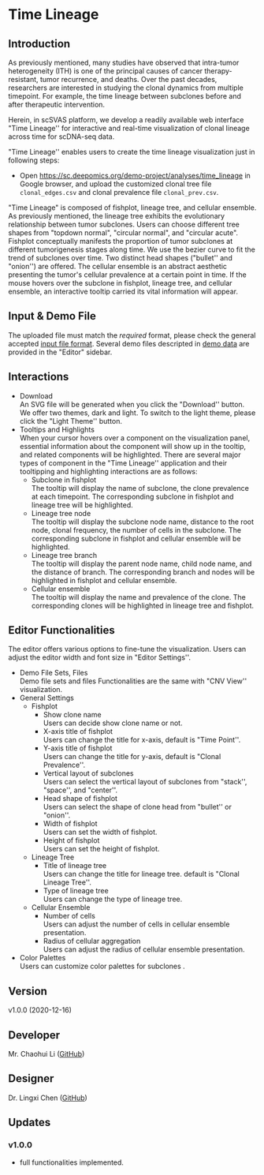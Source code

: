 # Time Lineage

## Introduction

As previously mentioned, many studies have observed that intra-tumor heterogeneity (ITH) is one of the principal causes of cancer therapy-resistant, tumor recurrence, and deaths. Over the past decades, researchers are interested in studying the clonal dynamics from multiple timepoint. For example, the time lineage between subclones before and after therapeutic intervention. 

Herein, in scSVAS platform, we develop a readily available web interface "Time Lineage''  for interactive and real-time visualization of clonal lineage across time for scDNA-seq data.

"Time Lineage'' enables users to create the time lineage visualization just in following steps:

   + Open https://sc.deepomics.org/demo-project/analyses/time_lineage in Google browser, and upload the customized clonal tree file `clonal_edges.csv` and clonal prevalence file `clonal_prev.csv`.
     

"Time Lineage" is composed of fishplot, lineage tree, and cellular ensemble. As previously mentioned, the lineage tree exhibits the evolutionary relationship between tumor subclones. Users can choose different tree shapes from "topdown normal", "circular normal", and "circular acute". Fishplot conceptually manifests the proportion of tumor subclones at different tumorigenesis stages along time. We use the bezier curve to fit the trend of subclones over time. Two distinct head shapes ("bullet'' and "onion'') are offered. The cellular ensemble is an abstract aesthetic presenting the tumor's cellular prevalence at a certain point in time. If the mouse hovers over the subclone in fishplot, lineage tree, and cellular ensemble, an interactive tooltip carried its vital information will appear. 

## Input & Demo File

The uploaded file must match the *required* format, please check the general accepted [input file format](./data/Input_Format.md). Several demo files descripted in [demo data](./data/Demo_Data.md) are provided in the "Editor" sidebar. 




## Interactions

  + Download </br>
    An SVG file will be generated when you click the "Download'' button. We offer two themes, dark and light. To switch to the light theme, please click the "Light Theme'' button.
  + Tooltips and Highlights </br>
    When your cursor hovers over a component on the visualization panel, essential information about the component will show up in the tooltip, and related components will be highlighted. There are several major types of component in the "Time Lineage'' application and their tooltipping and highlighting interactions are as follows:
    + Subclone in fishplot </br>
      The tooltip will display the name of subclone, the clone prevalence at each timepoint. The corresponding subclone in fishplot and lineage tree will be highlighted. 
    + Lineage tree node </br>
      The tooltip will display the subclone node name, distance to the root node, clonal frequency, the number of cells in the subclone. The corresponding subclone in fishplot and cellular ensemble will be highlighted. 
    + Lineage tree branch </br>
      The tooltip will display the parent node name, child node name, and the distance of branch. The corresponding branch and nodes will be highlighted in fishplot and cellular ensemble.
    + Cellular ensemble </br>
      The tooltip will display the name and prevalence of the clone. The corresponding clones will be highlighted in lineage tree and fishplot.

## Editor Functionalities

The editor offers various options to fine-tune the visualization. Users can adjust the editor width and font size in "Editor Settings''.

  + Demo File Sets, Files </br>
     Demo file sets and files Functionalities are the same with "CNV View'' visualization.
  + General Settings 
    + Fishplot
      + Show clone name </br>
         Users can decide show clone name or not.
      + X-axis title of fishplot </br>
         Users can change the title for x-axis, default is "Time Point''.
      + Y-axis title of fishplot </br>
         Users can change the title for y-axis, default is "Clonal Prevalence''.
      + Vertical layout of subclones </br>
         Users can select the vertical layout of subclones from "stack'', "space'', and "center''.
      + Head shape of fishplot </br>
         Users can select the shape of clone head from "bullet'' or "onion''.
      + Width of fishplot </br>
         Users can set the width of fishplot.
      + Height of fishplot </br>
         Users can set the height of fishplot.
    + Lineage Tree
      + Title of lineage tree </br>
         Users can change the title for lineage tree. default is "Clonal Lineage Tree''. 
      + Type of lineage tree </br>
         Users can change the type of lineage tree.
    + Cellular Ensemble 
      + Number of cells </br>
         Users can adjust the number of cells in cellular ensemble presentation.
      + Radius of cellular aggregation </br>
         Users can adjust the radius of cellular ensemble presentation.
  + Color Palettes </br>
    Users can customize color palettes for subclones .


## Version

v1.0.0 (2020-12-16)

## Developer


Mr. Chaohui Li ([GitHub](https://github.com/Eric0627))

## Designer

Dr. Lingxi Chen ([GitHub](https://github.com/paprikachan))

## Updates

### v1.0.0

   - full functionalities implemented.
